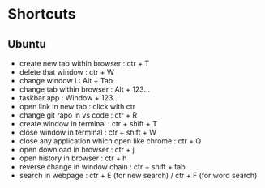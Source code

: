 # Shortcuts

## Ubuntu

- create new tab within browser : ctr + T
- delete that window : ctr + W
- change window L: Alt + Tab
- change tab within browser : Alt + 123...
- taskbar app : Window + 123...
- open link in new tab : click with ctr
- change git rapo in vs code : ctr + R
- create window in terminal : ctr + shift + T
- close window in terminal : ctr + shift + W
- close any application which open like chrome : ctr + Q
- open download in browser : ctr + j
- open history in browser : ctr + h
- reverse change in window chain : ctr + shift + tab
- search in webpage : ctr + E (for new search) / ctr + F (for word search)